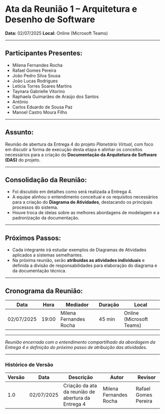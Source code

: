 # Ata da Reunião 1 – Arquitetura e Desenho de Software

**Data:** 02/07/2025
**Local:** Online (Microsoft Teams)

---

## Participantes Presentes:

* Milena Fernandes Rocha
* Rafael Gomes Pereira
* João Pedro Silva Sousa
* João Lucas Rodrigues
* Letícia Torres Soares Martins
* Taynara Gabrielle Vitorino
* Raphaela Guimarães de Araújo dos Santos
* Antônio
* Carlos Eduardo de Sousa Paz
* Manoel Castro Moura Filho

---

## Assunto:

Reunião de abertura da Entrega 4 do projeto *Planetário Virtual*, com foco em discutir a forma de execução desta etapa e alinhar os conceitos necessários para a criação do **Documentação da Arquitetura de Software (DAS)** do projeto.

---

## Consolidação da Reunião:

* Foi discutido em detalhes como será realizada a Entrega 4.
* A equipe alinhou o entendimento conceitual e os requisitos necessários para a criação do **Diagrama de Atividades**, destacando os principais processos do sistema.
* Houve troca de ideias sobre as melhores abordagens de modelagem e a padronização da documentação.


---

## Próximos Passos:

* Cada integrante irá estudar exemplos de Diagramas de Atividades aplicados a sistemas semelhantes.
* Na próxima reunião, serão **atribuídas as atividades individuais** e definida a divisão de responsabilidades para elaboração do diagrama e da documentação técnica.

---

## Cronograma da Reunião:

| Data       | Hora  | Mediador               | Duração | Local                    |
| ---------- | ----- | ---------------------- | ------- | ------------------------ |
| 02/07/2025 | 19:00 | Milena Fernandes Rocha | 45 min  | Online (Microsoft Teams) |

---

*Reunião encerrada com o entendimento compartilhado da abordagem da Entrega 4 e definição do próximo passo de atribuição das atividades.*

---

### Histórico de Versão

| Versão | Data       | Descrição                                          | Autor                  | Revisor              |
| ------ | ---------- | -------------------------------------------------- | ---------------------- | -------------------- |
| 1.0    | 02/07/2025 | Criação da ata da reunião de abertura da Entrega 4 | Milena Fernandes Rocha | Rafael Gomes Pereira |

